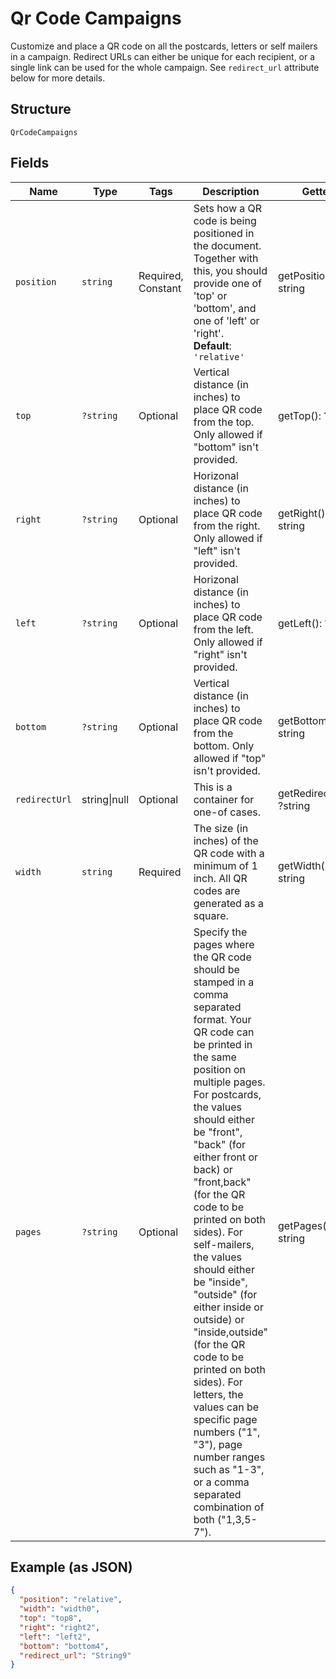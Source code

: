 
# Qr Code Campaigns

Customize and place a QR code on all the postcards, letters or self mailers in a campaign. Redirect URLs can either be unique for each recipient, or a single link can be used for the whole campaign. See `redirect_url` attribute below for more details.

## Structure

`QrCodeCampaigns`

## Fields

| Name | Type | Tags | Description | Getter | Setter |
|  --- | --- | --- | --- | --- | --- |
| `position` | `string` | Required, Constant | Sets how a QR code is being positioned in the document. Together with this, you should provide one of 'top' or 'bottom', and one of 'left' or 'right'.<br>**Default**: `'relative'` | getPosition(): string | setPosition(string position): void |
| `top` | `?string` | Optional | Vertical distance (in inches) to place QR code from the top. Only allowed if "bottom" isn't provided. | getTop(): ?string | setTop(?string top): void |
| `right` | `?string` | Optional | Horizonal distance (in inches) to place QR code from the right. Only allowed if "left" isn't provided. | getRight(): ?string | setRight(?string right): void |
| `left` | `?string` | Optional | Horizonal distance (in inches) to place QR code from the left. Only allowed if "right" isn't provided. | getLeft(): ?string | setLeft(?string left): void |
| `bottom` | `?string` | Optional | Vertical distance (in inches) to place QR code from the bottom. Only allowed if "top" isn't provided. | getBottom(): ?string | setBottom(?string bottom): void |
| `redirectUrl` | string\|null | Optional | This is a container for one-of cases. | getRedirectUrl(): ?string | setRedirectUrl(?string redirectUrl): void |
| `width` | `string` | Required | The size (in inches) of the QR code with a minimum of 1 inch. All QR codes are generated as a square. | getWidth(): string | setWidth(string width): void |
| `pages` | `?string` | Optional | Specify the pages where the QR code should be stamped in a comma separated format. Your QR code can be printed in the same position on multiple pages. For postcards, the values should either be "front", "back" (for either front or back) or "front,back" (for the QR code to be printed on both sides). For self-mailers, the values should either be "inside", "outside" (for either inside or outside) or "inside,outside" (for the QR code to be printed on both sides). For letters, the values can be specific page numbers ("1", "3"), page number ranges such as "1-3", or a comma separated combination of both ("1,3,5-7"). | getPages(): ?string | setPages(?string pages): void |

## Example (as JSON)

```json
{
  "position": "relative",
  "width": "width0",
  "top": "top8",
  "right": "right2",
  "left": "left2",
  "bottom": "bottom4",
  "redirect_url": "String9"
}
```

